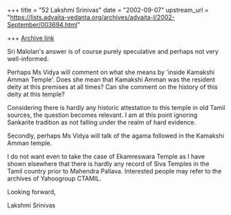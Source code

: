 +++
title = "52 Lakshmi Srinivas"
date = "2002-09-07"
upstream_url = "https://lists.advaita-vedanta.org/archives/advaita-l/2002-September/003694.html"

+++
[Archive link](https://lists.advaita-vedanta.org/archives/advaita-l/2002-September/003694.html)

Sri Malolan's answer is of course purely speculative and perhaps not very
well-informed.

Perhaps Ms Vidya will comment on what she means by 'inside Kamakshi Amman
Temple'. Does she mean that Kamakshi Amman was the resident deity at this
premises at all times? Can she comment on the history of this deity at this
temple?

Considering there is hardly any historic attestation to this temple in old
Tamil sources, the question becomes relevant. I am at this point ignoring
Sankarite tradition as not falling under the realm of hard evidence.

Secondly, perhaps Ms Vidya will talk of the agama followed in the Kamakshi
Amman temple.

I do not want even to take the case of Ekamreswara Temple as I have shown
elsewhere that there is hardly any record of Siva Temples in the Tamil
country prior to Mahendra Pallava. Interested people may refer to the
archives of Yahoogroup CTAMIL.

Looking forward,

Lakshmi Srinivas

